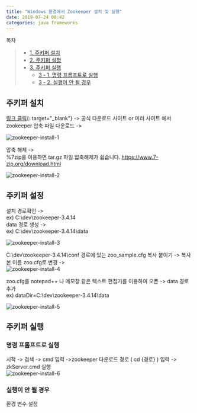 ```yaml
---
title: "Windows 환경에서 Zookeeper 설치 및 실행"
date: 2019-07-24 08:42
categories: java frameworks
---
```


목차  
>+ [1. 주키퍼 설치](#주키퍼-설치)  
>+ [2. 주키퍼 설정](#주키퍼-설정)  
>+ [3. 주키퍼 실행](#주키퍼-실행)  
>    * [3 - 1. 명령 프롬프트로 실행](#명령-프롬프트로-실행)  
>    * [3 - 2. 실행이 안 될 경우](#실행이-안-될-경우)  

  
  
## 주키퍼 설치

   
[링크 클릭](http://www.apache.org/dyn/closer.cgi/zookeeper/){: target="_blank"} -> 공식 다운로드 사이트 or 미러 사이트 에서 zookeeper 압축 파일 다운로드 ->  
   
![zookeeper-install-1](https://user-images.githubusercontent.com/50867723/61754939-5a48fd80-adf0-11e9-8fcb-bb3ac0abd773.png)
   
압축 해제 ->   
%7zip을 이용하면 tar.gz 파일 압축해제가 쉽습니다. https://www.7-zip.org/download.html
   
![zookeeper-install-2](https://user-images.githubusercontent.com/50867723/61755010-a98f2e00-adf0-11e9-9b6a-a2da9cde7ae4.png)
   
## 주키퍼 설정
   
설치 경로확인 ->   
ex) C:\dev\zookeeper-3.4.14   
data 경로 생성 ->   
ex) C:\dev\zookeeper-3.4.14\data
   
![zookeeper-install-3](https://user-images.githubusercontent.com/50867723/61755589-4d79d900-adf3-11e9-9dc0-03876953b009.png)
   
C:\dev\zookeeper-3.4.14\conf 경로에 있는 zoo_sample.cfg 복사 붙이기 -> 복사본 이름 zoo.cfg로 변경 ->   
![zookeeper-install-4](https://user-images.githubusercontent.com/50867723/61755614-65515d00-adf3-11e9-9b51-cb20dd9e239d.png)
   
zoo.cfg를 notepad++ 나 메모장 같은 텍스트 편집기를 이용하여 오픈 -> data 경로 추가  
ex) dataDir=C:\dev\zookeeper-3.4.14\data
   
![zookeeper-install-5](https://user-images.githubusercontent.com/50867723/61755624-726e4c00-adf3-11e9-9e52-aeab18b4dee5.png)
   
## 주키퍼 실행
   
### 명령 프롬프트로 실행
   
시작 -> 검색 -> cmd 입력 ->zookeeper 다운로드 경로 ( cd {경로} ) 입력 -> zkServer.cmd 실행  
![zookeeper-install-6](https://user-images.githubusercontent.com/50867723/61755652-83b75880-adf3-11e9-934d-8836ed760e01.png)
   
### 실행이 안 될 경우

환경 변수 설정 

